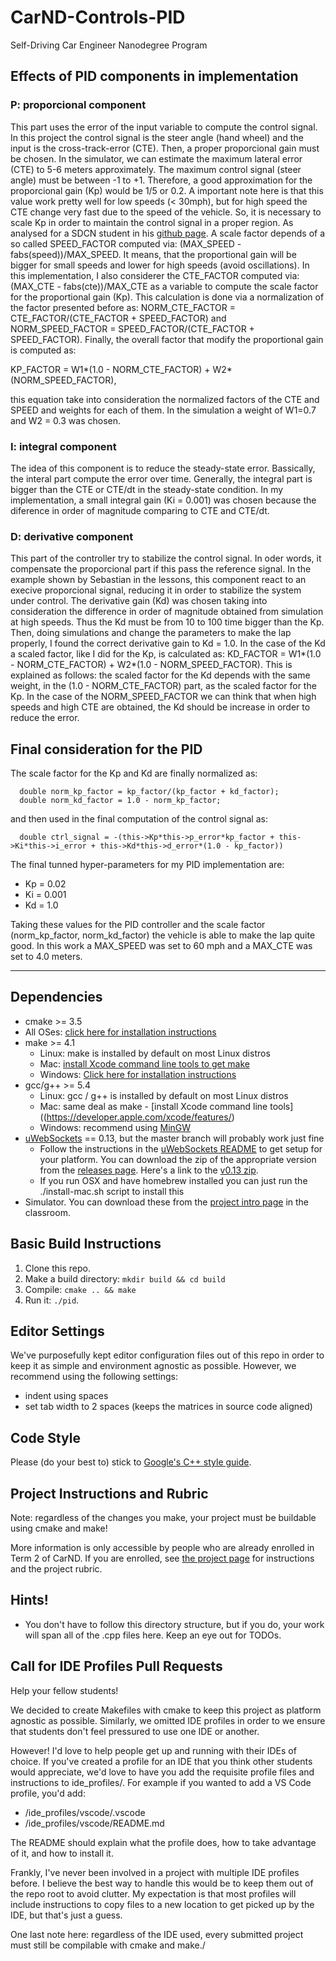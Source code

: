 # CarND-Controls-PID
Self-Driving Car Engineer Nanodegree Program

## Effects of PID components in implementation

### P: proporcional component

This part uses the error of the input variable to compute the control signal. In this project the control signal is the steer angle (hand wheel) and the input is the cross-track-error (CTE). Then, a proper proporcional gain must be chosen. In the simulator, we can estimate the maximum lateral error (CTE) to 5-6 meters approximately. The maximum control signal (steer angle) must be between -1 to +1. Therefore, a good approximation for the proporcional gain (Kp) would be 1/5 or 0.2. A important note here is that this value work pretty well for low speeds (< 30mph), but for high speed the CTE change very fast due to the speed of the vehicle. So, it is necessary to scale Kp in order to maintain the control signal in a proper region. As analysed for a SDCN student in his [github page](https://github.com/gpavlov2016/CarND-PID-Control-Project). A scale factor depends of a so called SPEED_FACTOR computed via: (MAX_SPEED - fabs(speed))/MAX_SPEED. It means, that the proportional gain will be bigger for small speeds and lower for high speeds (avoid oscillations). In this implementation, I also considerer the CTE_FACTOR computed via: (MAX_CTE - fabs(cte))/MAX_CTE as a variable to compute the scale factor for the proportional gain (Kp). This calculation is done via a normalization of the factor presented before as: NORM_CTE_FACTOR = CTE_FACTOR/(CTE_FACTOR + SPEED_FACTOR) and NORM_SPEED_FACTOR = SPEED_FACTOR/(CTE_FACTOR + SPEED_FACTOR). Finally, the overall factor that modify the proportional gain is computed as:

KP_FACTOR = W1*(1.0 - NORM_CTE_FACTOR) + W2*(NORM_SPEED_FACTOR),

this equation take into consideration the normalized factors of the CTE and SPEED and weights for each of them. In the simulation a weight of W1=0.7 and W2 = 0.3 was chosen.

### I: integral component

The idea of this component is to reduce the steady-state error. Bassically, the interal part compute the error over time. Generally, the integral part is bigger than the CTE or CTE/dt in the steady-state condition. In my implementation, a small integral gain (Ki = 0.001) was chosen because the diference in order of magnitude comparing to CTE and CTE/dt.

### D: derivative component

This part of the controller try to stabilize the control signal. In oder words, it compensate the proporcional part if this pass the reference signal. In the example shown by Sebastian in the lessons, this component react to an execive proporcional signal, reducing it in order to stabilize the system under control. The derivative gain (Kd) was chosen taking into consideration the difference in order of magnitude obtained from simulation at high speeds. Thus the Kd must be from 10 to 100 time bigger than the Kp. Then, doing simulations and change the parameters to make the lap properly, I found the correct derivative gain to Kd = 1.0. In the case of the Kd a scaled factor, like I did for the Kp, is calculated as: KD_FACTOR = W1*(1.0 - NORM_CTE_FACTOR) + W2*(1.0 - NORM_SPEED_FACTOR). This is explained as follows: the scaled factor for the Kd depends with the same weight, in the (1.0 - NORM_CTE_FACTOR) part, as the scaled factor for the Kp. In the case of the NORM_SPEED_FACTOR we can think that when high speeds and high CTE are obtained, the Kd should be increase in order to reduce the error.

## Final consideration for the PID

The scale factor for the Kp and Kd are finally normalized as:

```
  double norm_kp_factor = kp_factor/(kp_factor + kd_factor);
  double norm_kd_factor = 1.0 - norm_kp_factor;
```

and then used in the final computation of the control signal as:

```
  double ctrl_signal = -(this->Kp*this->p_error*kp_factor + this->Ki*this->i_error + this->Kd*this->d_error*(1.0 - kp_factor))
```

The final tunned hyper-parameters for my PID implementation are:

* Kp = 0.02
* Ki = 0.001
* Kd = 1.0

Taking these values for the PID controller and the scale factor (norm_kp_factor, norm_kd_factor) the vehicle is able to make the lap quite good. In this work a MAX_SPEED was set to 60 mph and a MAX_CTE was set to 4.0 meters.


---

## Dependencies

* cmake >= 3.5
 * All OSes: [click here for installation instructions](https://cmake.org/install/)
* make >= 4.1
  * Linux: make is installed by default on most Linux distros
  * Mac: [install Xcode command line tools to get make](https://developer.apple.com/xcode/features/)
  * Windows: [Click here for installation instructions](http://gnuwin32.sourceforge.net/packages/make.htm)
* gcc/g++ >= 5.4
  * Linux: gcc / g++ is installed by default on most Linux distros
  * Mac: same deal as make - [install Xcode command line tools]((https://developer.apple.com/xcode/features/)
  * Windows: recommend using [MinGW](http://www.mingw.org/)
* [uWebSockets](https://github.com/uWebSockets/uWebSockets) == 0.13, but the master branch will probably work just fine
  * Follow the instructions in the [uWebSockets README](https://github.com/uWebSockets/uWebSockets/blob/master/README.md) to get setup for your platform. You can download the zip of the appropriate version from the [releases page](https://github.com/uWebSockets/uWebSockets/releases). Here's a link to the [v0.13 zip](https://github.com/uWebSockets/uWebSockets/archive/v0.13.0.zip).
  * If you run OSX and have homebrew installed you can just run the ./install-mac.sh script to install this
* Simulator. You can download these from the [project intro page](https://github.com/udacity/CarND-PID-Control-Project/releases) in the classroom.

## Basic Build Instructions

1. Clone this repo.
2. Make a build directory: `mkdir build && cd build`
3. Compile: `cmake .. && make`
4. Run it: `./pid`. 

## Editor Settings

We've purposefully kept editor configuration files out of this repo in order to
keep it as simple and environment agnostic as possible. However, we recommend
using the following settings:

* indent using spaces
* set tab width to 2 spaces (keeps the matrices in source code aligned)

## Code Style

Please (do your best to) stick to [Google's C++ style guide](https://google.github.io/styleguide/cppguide.html).

## Project Instructions and Rubric

Note: regardless of the changes you make, your project must be buildable using
cmake and make!

More information is only accessible by people who are already enrolled in Term 2
of CarND. If you are enrolled, see [the project page](https://classroom.udacity.com/nanodegrees/nd013/parts/40f38239-66b6-46ec-ae68-03afd8a601c8/modules/f1820894-8322-4bb3-81aa-b26b3c6dcbaf/lessons/e8235395-22dd-4b87-88e0-d108c5e5bbf4/concepts/6a4d8d42-6a04-4aa6-b284-1697c0fd6562)
for instructions and the project rubric.

## Hints!

* You don't have to follow this directory structure, but if you do, your work
  will span all of the .cpp files here. Keep an eye out for TODOs.

## Call for IDE Profiles Pull Requests

Help your fellow students!

We decided to create Makefiles with cmake to keep this project as platform
agnostic as possible. Similarly, we omitted IDE profiles in order to we ensure
that students don't feel pressured to use one IDE or another.

However! I'd love to help people get up and running with their IDEs of choice.
If you've created a profile for an IDE that you think other students would
appreciate, we'd love to have you add the requisite profile files and
instructions to ide_profiles/. For example if you wanted to add a VS Code
profile, you'd add:

* /ide_profiles/vscode/.vscode
* /ide_profiles/vscode/README.md

The README should explain what the profile does, how to take advantage of it,
and how to install it.

Frankly, I've never been involved in a project with multiple IDE profiles
before. I believe the best way to handle this would be to keep them out of the
repo root to avoid clutter. My expectation is that most profiles will include
instructions to copy files to a new location to get picked up by the IDE, but
that's just a guess.

One last note here: regardless of the IDE used, every submitted project must
still be compilable with cmake and make./
